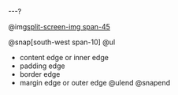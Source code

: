 ---?

@img[split-screen-img span-45](template/img/css-box-model.png)

@snap[south-west span-10]
@ul[](true)

- content edge or inner edge
- padding edge
- border edge
- margin edge or outer edge
  @ulend
  @snapend
